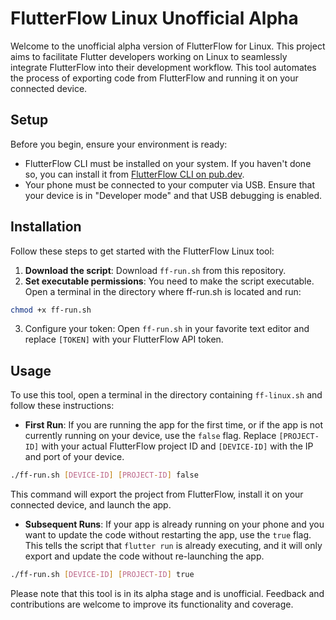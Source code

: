 # FlutterFlow Linux Unofficial Alpha

Welcome to the unofficial alpha version of FlutterFlow for Linux. This project aims to facilitate Flutter developers working on Linux to seamlessly integrate FlutterFlow into their development workflow. This tool automates the process of exporting code from FlutterFlow and running it on your connected device.

## Setup

Before you begin, ensure your environment is ready:

- FlutterFlow CLI must be installed on your system. If you haven't done so, you can install it from [FlutterFlow CLI on pub.dev](https://pub.dev/packages/flutterflow_cli).
- Your phone must be connected to your computer via USB. Ensure that your device is in "Developer mode" and that USB debugging is enabled.

## Installation

Follow these steps to get started with the FlutterFlow Linux tool:

1. **Download the script**: Download `ff-run.sh` from this repository.
2. **Set executable permissions**: You need to make the script executable. Open a terminal in the directory where ff-run.sh is located and run:
```bash
chmod +x ff-run.sh
```
3. Configure your token: Open `ff-run.sh` in your favorite text editor and replace `[TOKEN]` with your FlutterFlow API token.

## Usage

To use this tool, open a terminal in the directory containing `ff-linux.sh` and follow these instructions:

- **First Run**: If you are running the app for the first time, or if the app is not currently running on your device, use the `false` flag. Replace `[PROJECT-ID]` with your actual FlutterFlow project ID and `[DEVICE-ID]` with the IP and port of your device.
```bash
./ff-run.sh [DEVICE-ID] [PROJECT-ID] false
```
This command will export the project from FlutterFlow, install it on your connected device, and launch the app.

- **Subsequent Runs**: If your app is already running on your phone and you want to update the code without restarting the app, use the `true` flag. This tells the script that `flutter run` is already executing, and it will only export and update the code without re-launching the app.
```bash
./ff-run.sh [DEVICE-ID] [PROJECT-ID] true
```
Please note that this tool is in its alpha stage and is unofficial. Feedback and contributions are welcome to improve its functionality and coverage.